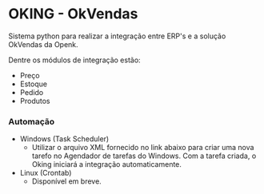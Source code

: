 # OKING - OkVendas
Sistema python para realizar a integração entre ERP's e a solução OkVendas da Openk.

Dentre os módulos de integração estão:
- Preço
- Estoque
- Pedido
- Produtos

### Automação
- Windows (Task Scheduler)
  - Utilizar o arquivo XML fornecido no link abaixo para criar uma nova tarefo no Agendador de tarefas do Windows. Com a tarefa criada, o Oking iniciará a integração automaticamente.
- Linux (Crontab)
  - Disponível em breve.